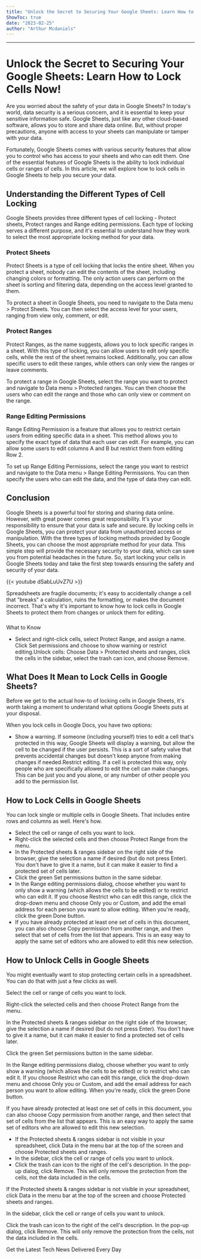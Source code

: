 ```yaml
---
title: "Unlock the Secret to Securing Your Google Sheets: Learn How to Lock Cells Now!"
ShowToc: true 
date: "2023-02-25"
author: "Arthur Mcdaniels"
---
```

*****
# Unlock the Secret to Securing Your Google Sheets: Learn How to Lock Cells Now!

Are you worried about the safety of your data in Google Sheets? In today's world, data security is a serious concern, and it is essential to keep your sensitive information safe. Google Sheets, just like any other cloud-based software, allows you to store and share data online. But, without proper precautions, anyone with access to your sheets can manipulate or tamper with your data. 

Fortunately, Google Sheets comes with various security features that allow you to control who has access to your sheets and who can edit them. One of the essential features of Google Sheets is the ability to lock individual cells or ranges of cells. In this article, we will explore how to lock cells in Google Sheets to help you secure your data.

## Understanding the Different Types of Cell Locking

Google Sheets provides three different types of cell locking - Protect sheets, Protect ranges and Range editing permissions. Each type of locking serves a different purpose, and it's essential to understand how they work to select the most appropriate locking method for your data. 

### Protect Sheets

Protect Sheets is a type of cell locking that locks the entire sheet. When you protect a sheet, nobody can edit the contents of the sheet, including changing colors or formatting. The only action users can perform on the sheet is sorting and filtering data, depending on the access level granted to them.

To protect a sheet in Google Sheets, you need to navigate to the Data menu > Protect Sheets. You can then select the access level for your users, ranging from view only, comment, or edit. 

### Protect Ranges

Protect Ranges, as the name suggests, allows you to lock specific ranges in a sheet. With this type of locking, you can allow users to edit only specific cells, while the rest of the sheet remains locked. Additionally, you can allow specific users to edit these ranges, while others can only view the ranges or leave comments.

To protect a range in Google Sheets, select the range you want to protect and navigate to Data menu > Protected ranges. You can then choose the users who can edit the range and those who can only view or comment on the range.

### Range Editing Permissions

Range Editing Permission is a feature that allows you to restrict certain users from editing specific data in a sheet. This method allows you to specify the exact type of data that each user can edit. For example, you can allow some users to edit columns A and B but restrict them from editing Row 2.

To set up Range Editing Permissions, select the range you want to restrict and navigate to the Data menu > Range Editing Permissions. You can then specify the users who can edit the data, and the type of data they can edit.

## Conclusion

Google Sheets is a powerful tool for storing and sharing data online. However, with great power comes great responsibility. It's your responsibility to ensure that your data is safe and secure. By locking cells in Google Sheets, you can protect your data from unauthorized access or manipulation. With the three types of locking methods provided by Google Sheets, you can choose the most appropriate method for your data. This simple step will provide the necessary security to your data, which can save you from potential headaches in the future. So, start locking your cells in Google Sheets today and take the first step towards ensuring the safety and security of your data.

{{< youtube dSabLuUvZ7U >}} 




Spreadsheets are fragile documents; it's easy to accidentally change a cell that "breaks" a calculation, ruins the formatting, or makes the document incorrect. That's why it's important to know how to lock cells in Google Sheets to protect them from changes or unlock them for editing.

 
### 
What to Know
 
- Select and right-click cells, select Protect Range, and assign a name. Click Set permissions and choose to show warning or restrict editing.Unlock cells: Choose Data > Protected sheets and ranges, click the cells in the sidebar, select the trash can icon, and choose Remove.

 
##   What Does It Mean to Lock Cells in Google Sheets?  
 

Before we get to the actual how-to of locking cells in Google Sheets, it's worth taking a moment to understand what options Google Sheets puts at your disposal.

 

When you lock cells in Google Docs, you have two options:

 
- Show a warning. If someone (including yourself) tries to edit a cell that's protected in this way, Google Sheets will display a warning, but allow the cell to be changed if the user persists. This is a sort of safety valve that prevents accidental changes but doesn't keep anyone from making changes if needed.Restrict editing. If a cell is protected this way, only people who are specifically allowed to edit the cell can make changes. This can be just you and you alone, or any number of other people you add to the permission list.

 
##   How to Lock Cells in Google Sheets  
 

You can lock single or multiple cells in Google Sheets. That includes entire rows and columns as well. Here's how.

 
- Select the cell or range of cells you want to lock.
 - Right-click the selected cells and then choose Protect Range from the menu.
 - In the Protected sheets & ranges sidebar on the right side of the browser, give the selection a name if desired (but do not press Enter). You don't have to give it a name, but it can make it easier to find a protected set of cells later.
 - Click the green Set permissions button in the same sidebar.
 - In the Range editing permissions dialog, choose whether you want to only show a warning (which allows the cells to be edited) or to restrict who can edit it. If you choose Restrict who can edit this range, click the drop-down menu and choose Only you or Custom, and add the email address for each person you want to allow editing. When you're ready, click the green Done button.
 - If you have already protected at least one set of cells in this document, you can also choose Copy permission from another range, and then select that set of cells from the list that appears. This is an easy way to apply the same set of editors who are allowed to edit this new selection.

 
##   How to Unlock Cells in Google Sheets  
 

You might eventually want to stop protecting certain cells in a spreadsheet. You can do that with just a few clicks as well. 

 

Select the cell or range of cells you want to lock.

 

Right-click the selected cells and then choose Protect Range from the menu. 

 

In the Protected sheets & ranges sidebar on the right side of the browser, give the selection a name if desired (but do not press Enter). You don't have to give it a name, but it can make it easier to find a protected set of cells later. 

 

Click the green Set permissions button in the same sidebar.

 

In the Range editing permissions dialog, choose whether you want to only show a warning (which allows the cells to be edited) or to restrict who can edit it. If you choose Restrict who can edit this range, click the drop-down menu and choose Only you or Custom, and add the email address for each person you want to allow editing. When you're ready, click the green Done button.

 
If you have already protected at least one set of cells in this document, you can also choose Copy permission from another range, and then select that set of cells from the list that appears. This is an easy way to apply the same set of editors who are allowed to edit this new selection.
 
- If the Protected sheets & ranges sidebar is not visible in your spreadsheet, click Data in the menu bar at the top of the screen and choose Protected sheets and ranges.
 - In the sidebar, click the cell or range of cells you want to unlock.
 - Click the trash can icon to the right of the cell's description. In the pop-up dialog, click Remove. This will only remove the protection from the cells, not the data included in the cells.

 

If the Protected sheets & ranges sidebar is not visible in your spreadsheet, click Data in the menu bar at the top of the screen and choose Protected sheets and ranges. 

 

In the sidebar, click the cell or range of cells you want to unlock. 

 

Click the trash can icon to the right of the cell's description. In the pop-up dialog, click Remove. This will only remove the protection from the cells, not the data included in the cells.

 

Get the Latest Tech News Delivered Every Day




